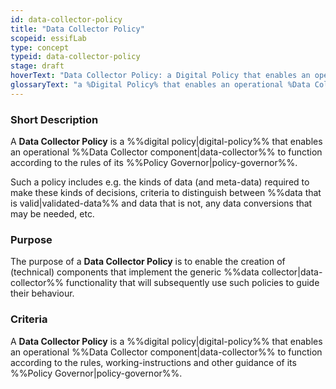 ```yaml
---
id: data-collector-policy
title: "Data Collector Policy"
scopeid: essifLab
type: concept
typeid: data-collector-policy
stage: draft
hoverText: "Data Collector Policy: a Digital Policy that enables an operational Data Collector component to function according to the rules of its Policy Governor."
glossaryText: "a %Digital Policy% that enables an operational %Data Collector% component to function according to the rules of its %Policy Governor%."
---
```


### Short Description
A **Data Collector Policy** is a %%digital policy|digital-policy%% that enables an operational %%Data Collector component|data-collector%% to function according to the rules of its %%Policy Governor|policy-governor%%.

Such a policy includes e.g. the kinds of data (and meta-data) required to make these kinds of decisions, criteria to distinguish between %%data that is valid|validated-data%% and data that is not, any data conversions that may be needed, etc.

### Purpose
The purpose of a **Data Collector Policy** is to enable the creation of (technical) components that implement the generic %%data collector|data-collector%% functionality that will subsequently use such policies to guide their behaviour.

### Criteria
A **Data Collector Policy** is a %%digital policy|digital-policy%% that enables an operational %%Data Collector component|data-collector%% to function according to the rules, working-instructions and other guidance of its %%Policy Governor|policy-governor%%.

